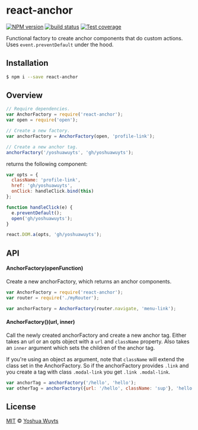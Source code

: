 # react-anchor
[![NPM version][npm-image]][npm-url]
[![build status][travis-image]][travis-url]
[![Test coverage][coveralls-image]][coveralls-url]

Functional factory to create anchor components that do custom actions. Uses
`event.preventDefault` under the hood.

## Installation
```bash
$ npm i --save react-anchor
```
## Overview
```js
// Require dependencies.
var AnchorFactory = require('react-anchor');
var open = require('open');

// Create a new factory.
var anchorFactory = AnchorFactory(open, 'profile-link');

// Create a new anchor tag.
anchorFactory('/yoshuawuyts', 'gh/yoshuawuyts');
```

returns the following component:
```js
var opts = {
  className: 'profile-link',
  href: 'gh/yoshuawuyts',
  onClick: handleClick.bind(this)
};

function handleClick(e) {
  e.preventDefault();
  open('gh/yoshuawuyts');
}

react.DOM.a(opts, 'gh/yoshuawuyts');
```

## API
#### AnchorFactory(openFunction)
Create a new anchorFactory, which returns an anchor components.
```js
var AnchorFactory = require('react-anchor');
var router = require('./myRouter');

var anchorFactory = AnchorFactory(router.navigate, 'menu-link');
```

#### AnchorFactory()(url, inner)
Call the newly created anchorFactory and create a new anchor tag. Either takes an url or
an opts object with a `url` and `className` property. Also takes an `inner`
argument which sets the children of the anchor tag.

If you're using an object as argument, note that `className` will extend the class set in the AnchorFactory.
So if the anchorFactory provides `.link` and you create a tag with class `.modal-link` you get `.link .modal-link`.
```js
var anchorTag = anchorFactory('/hello', 'hello');
var otherTag = anchorFactory({url: '/hello', className: 'sup'}, 'hello');
```

## License
[MIT](https://tldrlegal.com/license/mit-license) ©
[Yoshua Wuyts](yoshuawuyts.com)

[npm-image]: https://img.shields.io/npm/v/react-anchor.svg?style=flat-square
[npm-url]: https://npmjs.org/package/react-anchor
[travis-image]: https://img.shields.io/travis/yoshuawuyts/react-anchor.svg?style=flat-square
[travis-url]: https://travis-ci.org/yoshuawuyts/react-anchor
[coveralls-image]: https://img.shields.io/coveralls/yoshuawuyts/react-anchor.svg?style=flat-square
[coveralls-url]: https://coveralls.io/r/yoshuawuyts/react-anchor?branch=master
